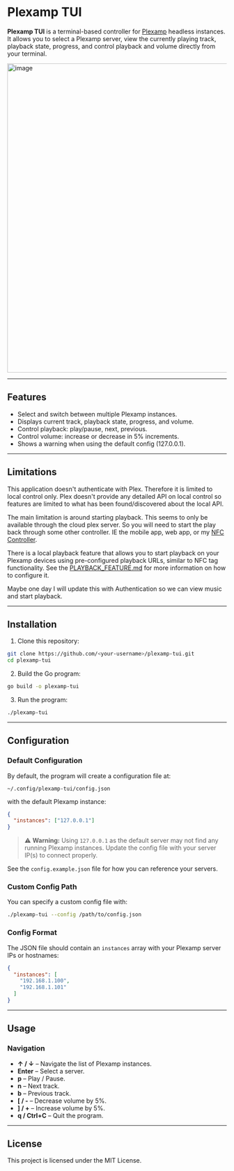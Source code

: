 # Plexamp TUI

**Plexamp TUI** is a terminal-based controller for [Plexamp](https://plexamp.com) headless instances.
It allows you to select a Plexamp server, view the currently playing track, playback state, progress, and control playback and volume directly from your terminal.

<img width="1276" height="710" alt="image" src="https://github.com/user-attachments/assets/b74524d4-9090-4364-a8cb-b508e96dfe8a" />

---

## Features

* Select and switch between multiple Plexamp instances.
* Displays current track, playback state, progress, and volume.
* Control playback: play/pause, next, previous.
* Control volume: increase or decrease in 5% increments.
* Shows a warning when using the default config (127.0.0.1).

---

## Limitations

This application doesn't authenticate with Plex. Therefore it is limited to local control only. Plex doesn't provide any detailed API on local control so features are limited to what has been found/discovered about the local API. 

The main limitation is around starting playback. This seems to only be available through the cloud plex server. So you will need to start the play back through some other controller. IE the mobile app, web app, or my [NFC Controller](https://github.com/spiercey/plexamp-nfc-uart-python).

There is a local playback feature that allows you to start playback on your Plexamp devices using pre-configured playback URLs, similar to NFC tag functionality. See the [PLAYBACK_FEATURE.md](PLAYBACK_FEATURE.md) for more information on how to configure it.

Maybe one day I will update this with Authentication so we can view music and start playback.

---

## Installation

1. Clone this repository:

```bash
git clone https://github.com/<your-username>/plexamp-tui.git
cd plexamp-tui
```

2. Build the Go program:

```bash
go build -o plexamp-tui
```

3. Run the program:

```bash
./plexamp-tui
```

---

## Configuration

### Default Configuration

By default, the program will create a configuration file at:

```
~/.config/plexamp-tui/config.json
```

with the default Plexamp instance:

```json
{
  "instances": ["127.0.0.1"]
}
```

> ⚠️ **Warning:** Using `127.0.0.1` as the default server may not find any running Plexamp instances.
> Update the config file with your server IP(s) to connect properly.

See the `config.example.json` file for how you can reference your servers. 

### Custom Config Path

You can specify a custom config file with:

```bash
./plexamp-tui --config /path/to/config.json
```

### Config Format

The JSON file should contain an `instances` array with your Plexamp server IPs or hostnames:

```json
{
  "instances": [
    "192.168.1.100",
    "192.168.1.101"
  ]
}
```

---

## Usage

### Navigation

* **↑ / ↓** – Navigate the list of Plexamp instances.
* **Enter** – Select a server.
* **p** – Play / Pause.
* **n** – Next track.
* **b** – Previous track.
* **[ / -** – Decrease volume by 5%.
* **] / +** – Increase volume by 5%.
* **q / Ctrl+C** – Quit the program.

---


## License

This project is licensed under the MIT License.

